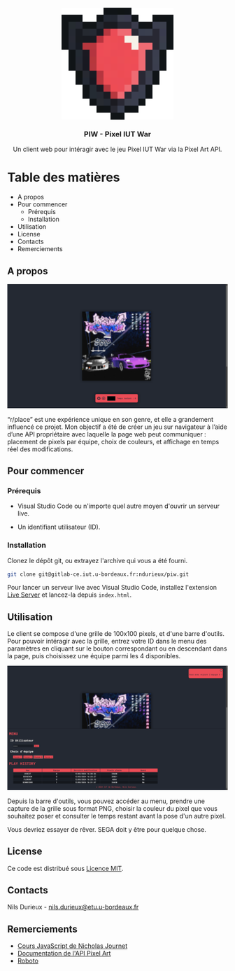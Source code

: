 <a name="readme-top"></a>
<p align="center">
  <img align=center src="assets/img/logo_256.png"/>
</p>
<h3 align='center'>PIW - Pixel IUT War</h3>
<p align='center'>Un client web pour intéragir avec le jeu Pixel IUT War via la Pixel Art API.</p>

# Table des matières
* A propos
* Pour commencer
  * Prérequis
  * Installation
* Utilisation
* License
* Contacts
* Remerciements

## A propos

![Ecran principal](/assets/img/demo_screen_1.png)

“r/place” est une expérience unique en son genre, et elle a grandement influencé ce projet. Mon objectif a été de créer un jeu sur navigateur à l’aide d’une API propriétaire avec laquelle la page web peut communiquer : placement de pixels par équipe, choix de couleurs, et affichage en temps réel des modifications.

## Pour commencer

### Prérequis

* Visual Studio Code ou n'importe quel autre moyen d'ouvrir un serveur live.

* Un identifiant utilisateur (ID).

### Installation

Clonez le dépôt git, ou extrayez l'archive qui vous a été fourni.

```sh
git clone git@gitlab-ce.iut.u-bordeaux.fr:ndurieux/piw.git
```

Pour lancer un serveur live avec Visual Studio Code, installez l'extension [Live Server](https://marketplace.visualstudio.com/items?itemName=ritwickdey.LiveServer) et lancez-la depuis `index.html`.

## Utilisation

Le client se compose d'une grille de 100x100 pixels, et d'une barre d'outils. Pour pouvoir intéragir avec la grille, entrez votre ID dans le menu des paramètres en cliquant sur le bouton correspondant ou en descendant dans la page, puis choisissez une équipe parmi les 4 disponibles.

![Menu](/assets/img/demo_screen_2.png)

Depuis la barre d'outils, vous pouvez accéder au menu, prendre une capture de la grille sous format PNG, choisir la couleur du pixel que vous souhaitez poser et consulter le temps restant avant la pose d'un autre pixel.

Vous devriez essayer de rêver. SEGA doit y être pour quelque chose.

## License

Ce code est distribué sous [Licence MIT](./LICENSE.txt).

## Contacts

Nils Durieux - <nils.durieux@etu.u-bordeaux.fr>

## Remerciements

* [Cours JavaScript de Nicholas Journet](https://js-but1.codenestedu.fr/docs/intro/)
* [Documentation de l'API Pixel Art](https://pixel-api.codenestedu.fr/api-docs/)
* [Roboto](https://fonts.google.com/specimen/Roboto)